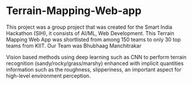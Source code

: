 # Terrain-Mapping-Web-app
This project was a group project that was created for the Smart India Hackathon (SIH), it consists of AI/ML, Web Development. This Terrain Mapping Web App was shortlisted from among 150 teams to only 30 top teams from KIIT. Our Team was Bhubhaag Manchitrakar

Vision based methods using deep learning such as CNN to perform terrain recognition (sandy/rocky/grass/marshy) enhanced with implicit quantities information such as the roughness, slipperiness, an important aspect for high-level environment perception.
